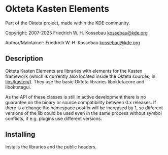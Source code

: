 Okteta Kasten Elements
======================
Part of the Okteta project, made within the KDE community.

Copyright: 2007-2025 Friedrich W. H. Kossebau <kossebau@kde.org>

Author/Maintainer: Friedrich W. H. Kossebau <kossebau@kde.org>


Description
-----------
Okteta Kasten Elements are libraries with elements for the Kasten framework
(which is currently also located inside the Okteta sources, in [libs/kasten/](../../libs/kasten/)).
They use the basic Okteta libraries liboktetacore and liboktetagui.

As the API of these classes is still in active development there is no guarantee
on the binary or source compatibility between 0.x releases. If there is a change
the namespace postfix will be increased by 1, so different versions of the lib
could be used even in the same process without symbol conflicts, if e.g. plugins
use different versions.


Installing
----------
Installs the libraries and the public headers.
